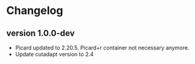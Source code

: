 Changelog
==========

<!--

Newest changes should be on top.

This document is user facing. Please word the changes in such a way
that users understand how the changes affect the new version.
-->

version 1.0.0-dev
---------------------------
+ Picard updated to 2.20.5. Picard+r container not necessary anymore.
+ Update cutadapt version to 2.4